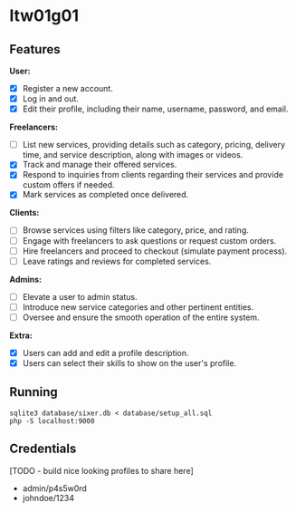 # ltw01g01

## Features

**User:**
- [x] Register a new account.
- [x] Log in and out.
- [x] Edit their profile, including their name, username, password, and email.

**Freelancers:**
- [ ] List new services, providing details such as category, pricing, delivery time, and service description, along with images or videos.
- [x] Track and manage their offered services.
- [x] Respond to inquiries from clients regarding their services and provide custom offers if needed.
- [x] Mark services as completed once delivered.

**Clients:**
- [ ] Browse services using filters like category, price, and rating.
- [ ] Engage with freelancers to ask questions or request custom orders.
- [ ] Hire freelancers and proceed to checkout (simulate payment process).
- [ ] Leave ratings and reviews for completed services.

**Admins:**
- [ ] Elevate a user to admin status.
- [ ] Introduce new service categories and other pertinent entities.
- [ ] Oversee and ensure the smooth operation of the entire system.

**Extra:**
- [x] Users can add and edit a profile description.
- [x] Users can select their skills to show on the user's profile.

## Running

    sqlite3 database/sixer.db < database/setup_all.sql
    php -S localhost:9000

## Credentials

[TODO - build nice looking profiles to share here]
- admin/p4s5w0rd
- johndoe/1234
